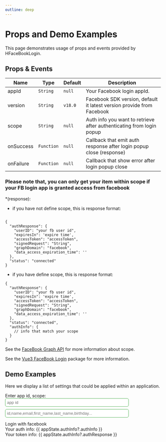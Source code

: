 ```yaml
---
outline: deep
---
```


# Props and Demo Examples

This page demonstrates usage of props and events provided by HFaceBookLogin.

## Props & Events

| Name | Type | Default | Description |
| --- | --- | --- | --- |
| appId | `String` | `null` | Your Facebook login appId. |
| version | `String` | `v18.0` | Facebook SDK version, default it latest version provide from Facebook |
| scope | `String` | `null` | Auth info you want to retrieve after authenticating from login popup |
| onSuccess | `Function` | `null` | Callback that emit auth response after login popup close (response) |
| onFailure | `Function` | `null` | Callback that show error after login popup close |

### Please note that, you can only get your item within scope if your FB login app is granted access from facebook

*(response): 
- if you have not define scope, this is response format:
```

{
  "authResponse": {
    "userID": "your fb user id",
    "expiresIn": 'expire time',
    "accessToken": "accessToken",
    "signedRequest": "String",
    "graphDomain": "facebook",
    "data_access_expiration_time": ''
  },
  "status": "connected"
}
```

- if you have define scope, this is response format:

```
{
  "authResponse": {
    "userID": "your fb user id",
    "expiresIn": 'expire time',
    "accessToken": "accessToken",
    "signedRequest": "String",
    "graphDomain": "facebook",
    "data_access_expiration_time": ''
  },
  "status": "connected",
  "authInfo": {
    // info that match your scope 
  }
}
```
See the [FaceBook Graph API](https://developers.facebook.com/tools/explorer) for more information about scope.

See the [Vue3 FaceBook Login](https://www.npmjs.com/package/@healerlab/vue3-facebook-login) package for more information.


## Demo Examples

Here we display a list of settings that could be applied within an application.

<script setup lang="ts">
import { ref, reactive } from 'vue'
import pkg from "@healerlab/vue3-facebook-login";
const { HFaceBookLogin } = pkg

const appState = reactive({
  appId: "",
  scope: "",
  authInfo: undefined
})

const onSuccess = (response) => {
  appState.authInfo = response
  console.log(appState.authInfo)
}

const onFailure = () => {
  alert('Please check your appId and scope')
}
</script>
<div>Enter app id, scope:</div>
<input v-model="appState.appId" placeholder="app id" style="width: 400px;border: 1px solid #4caf50;padding: 5px;border-radius: 5px;margin-bottom: 8px" /> <br />
<input v-model="appState.scope" placeholder="id,name,email,first_name,last_name,birthday..." style="width: 400px;border: 1px solid #4caf50;padding: 5px;border-radius: 5px" />

<div v-if="appState.appId" style="margin-top: 12px">
  <HFaceBookLogin
    v-slot="fbLogin"
    :app-id="appState.appId"
    :scope="appState.scope"
    @onSuccess="onSuccess"
    @onFailure="onFailure"
  >
    <span @click="fbLogin.initFBLogin" class="fb-button">Login with facebook</span>
  </HFaceBookLogin>
</div>

<div class="authContent">
  <div v-if="appState.authInfo?.authInfo">Your auth info: {{ appState.authInfo?.authInfo }}</div>
  <div v-if="appState.authInfo">
    Your token info: {{ appState.authInfo?.authResponse }}
  </div>
</div>
